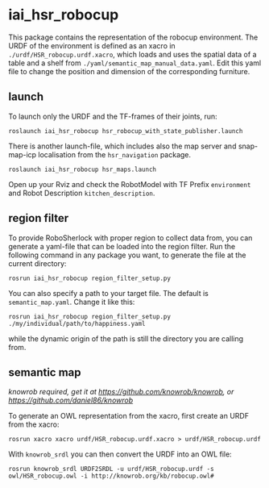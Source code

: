 # iai_hsr_robocup

This package contains the representation of the robocup environment. The URDF of the environment is defined as an xacro in `./urdf/HSR_robocup.urdf.xacro`, which loads and uses the spatial data of a table and a shelf from `./yaml/semantic_map_manual_data.yaml`. Edit this yaml file to change the position and dimension of the corresponding furniture.

## launch

To launch only the URDF and the TF-frames of their joints, run:

```
roslaunch iai_hsr_robocup hsr_robocup_with_state_publisher.launch
```

There is another launch-file, which includes also the map server and snap-map-icp localisation from the `hsr_navigation` package. 
```
roslaunch iai_hsr_robocup hsr_maps.launch
```

Open up your Rviz and check the RobotModel with TF Prefix `environment` and Robot Description `kitchen_description`.

## region filter

To provide RoboSherlock with proper region to collect data from, you can generate a yaml-file that can be loaded into the region filter. Run the following command in any package you want, to generate the file at the current directory:

```
rosrun iai_hsr_robocup region_filter_setup.py
```

You can also specify a path to your target file. The default is `semantic_map.yaml`. Change it like this:

```
rosrun iai_hsr_robocup region_filter_setup.py ./my/individual/path/to/happiness.yaml
```

while the dynamic origin of the path is still the directory you are calling from.

## semantic map

*knowrob required, get it at https://github.com/knowrob/knowrob, or https://github.com/daniel86/knowrob*

To generate an OWL representation from the xacro, first create an URDF from the xacro:

```
rosrun xacro xacro urdf/HSR_robocup.urdf.xacro > urdf/HSR_robocup.urdf
```

With `knowrob_srdl` you can then convert the URDF into an OWL file:

```
rosrun knowrob_srdl URDF2SRDL -u urdf/HSR_robocup.urdf -s owl/HSR_robocup.owl -i http://knowrob.org/kb/robocup.owl#
```

